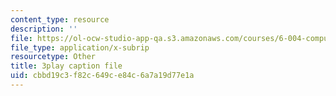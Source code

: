 ```yaml
---
content_type: resource
description: ''
file: https://ol-ocw-studio-app-qa.s3.amazonaws.com/courses/6-004-computation-structures-spring-2017/cbbd19c3f82c649ce84c6a7a19d77e1a_sd-ZVAw8qB0.srt
file_type: application/x-subrip
resourcetype: Other
title: 3play caption file
uid: cbbd19c3-f82c-649c-e84c-6a7a19d77e1a
---
```

